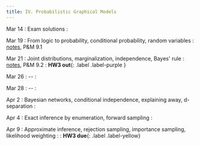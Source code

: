```yaml
---
title: IV. Probabilistic Graphical Models
---
```

Mar 14
: Exam solutions
  : 

Mar 19
: From logic to probability, conditional probability, random variables
  : [notes](../assets/files/L11-pgm.pdf), P&M 9.1

Mar 21
: Joint distributions, marginalization, independence, Bayes' rule
  : [notes](../assets/files/L12-pgm.pdf), P&M 9.2
: **HW3 out**{: .label .label-purple }

Mar 26
: --
  : 

Mar 28
: --
  : 

Apr 2
: Bayesian networks, conditional independence, explaining away, d-separation
  : 
<!-- : **HW4 out**{: .label .label-purple } -->

Apr 4
: Exact inference by enumeration, forward sampling
  : 

Apr 9
: Approximate inference, rejection sampling, importance sampling, likelihood weighting
  : 
: **HW3 due**{: .label .label-yellow}